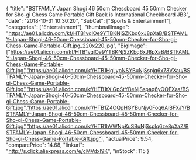 {
	"title": "BSTFAMLY Japan Shogi 46 50cm Chessboard 45 50mm Checker for Sho-gi Chess Game Portable Gift Back is International Checkboard JB3",
	"date": "2018-10-31 10:30:20",
	"SubCat": ["Sports & Entertainment"],
	"categories": ["Entertainment"],
	"thumbnailImage": "https://ae01.alicdn.com/kf/HTB1vqlOe9YTBKNjSZKbq6xJ8pXaB/BSTFAMLY-Japan-Shogi-46-50cm-Chessboard-45-50mm-Checker-for-Sho-gi-Chess-Game-Portable-Gift.jpg_220x220.jpg",
	"BigImage": ["https://ae01.alicdn.com/kf/HTB1vqlOe9YTBKNjSZKbq6xJ8pXaB/BSTFAMLY-Japan-Shogi-46-50cm-Chessboard-45-50mm-Checker-for-Sho-gi-Chess-Game-Portable-Gift.jpg","https://ae01.alicdn.com/kf/HTB1HgLypNSYBuNjSspjq6x73VXau/BSTFAMLY-Japan-Shogi-46-50cm-Chessboard-45-50mm-Checker-for-Sho-gi-Chess-Game-Portable-Gift.jpg","https://ae01.alicdn.com/kf/HTB1tX.GpStYBeNjSspaq6yOOFXaa/BSTFAMLY-Japan-Shogi-46-50cm-Chessboard-45-50mm-Checker-for-Sho-gi-Chess-Game-Portable-Gift.jpg","https://ae01.alicdn.com/kf/HTB1Z4OQpHGYBuNjy0Foq6AiBFXaY/BSTFAMLY-Japan-Shogi-46-50cm-Chessboard-45-50mm-Checker-for-Sho-gi-Chess-Game-Portable-Gift.jpg","https://ae01.alicdn.com/kf/HTB1hVWNpKuSBuNjSsplq6ze8pXaZ/BSTFAMLY-Japan-Shogi-46-50cm-Chessboard-45-50mm-Checker-for-Sho-gi-Chess-Game-Portable-Gift.jpg"],
	"actualPrice": 9.54,
	"comparePrice": 14.68,
	"linkurl": "http://s.click.aliexpress.com/e/cMVdxI9K",
	"inStock": 115
}
